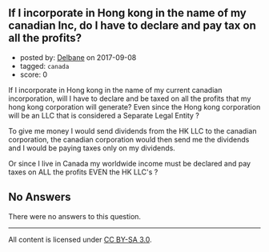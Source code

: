 ## If I incorporate in Hong kong in the name of my canadian Inc, do I have to declare and pay tax on all the profits?

- posted by: [Delbane](https://stackexchange.com/users/3342250/delbane) on 2017-09-08
- tagged: `canada`
- score: 0

If I incorporate in Hong kong in the name of my current canadian incorporation, will I have to declare and be taxed on all the profits that my hong kong corporation will generate?
Even since the Hong kong corporation will be an LLC that is considered a Separate Legal Entity ?

To give me money I would send dividends from the HK LLC to the canadian corporation, the canadian corporation would then send me the dividends and I would be paying taxes only on my dividends.

Or since I live in Canada my worldwide income must be declared and pay taxes on ALL the profits EVEN the HK LLC's ?

## No Answers

There were no answers to this question.


---

All content is licensed under [CC BY-SA 3.0](https://creativecommons.org/licenses/by-sa/3.0/).

